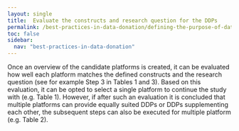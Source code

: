 ```yaml
---
layout: single
title:  Evaluate the constructs and research question for the DDPs
permalink: /best-practices-in-data-donation/defining-the-purpose-of-data-donation-in-the-study/evaluate-the-constructs-and-research-question-for-the-DDPs
toc: false
sidebar:
  nav: "best-practices-in-data-donation"
---
```


Once an overview of the candidate platforms is created, it can be evaluated how well each platform matches the defined constructs and the research question (see for example Step 3 in Tables 1 and 3). Based on this evaluation, it can be opted to select a single platform to continue the study with (e.g. Table 1). However, if after such an evaluation it is concluded that multiple platforms can provide equally suited DDPs or DDPs supplementing each other, the subsequent steps can also be executed for multiple platform (e.g. Table 2).